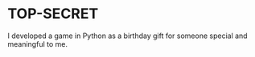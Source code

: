 # TOP-SECRET

I developed a game in Python as a birthday gift for someone special and meaningful to me.
